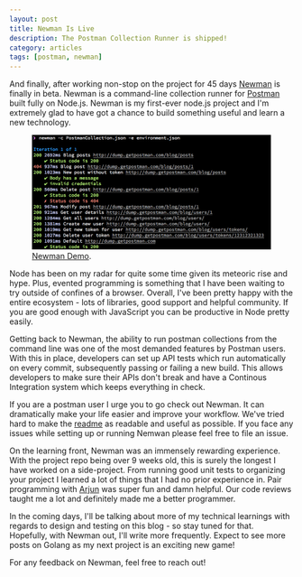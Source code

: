 ```yaml
---
layout: post
title: Newman Is Live
description: The Postman Collection Runner is shipped!
category: articles
tags: [postman, newman]
---
```


And finally, after working non-stop on the project for 45 days [Newman](http://github.com/a85/Newman) is finally in beta. Newman is a command-line collection runner for [Postman](http://getpostman.com) built fully on Node.js. Newman is my first-ever node.js project and I'm extremely glad to have got a chance to build something useful and learn a new technology. 

<figure>
	<a href="#"><img src="/images/newman.png"></a>
	<figcaption><a href="http://www.flickr.com/photos/80901381@N04/7758832526/" title="Newman Demo">Newman Demo</a>.</figcaption>
</figure>

Node has been on my radar for quite some time given its meteoric rise and hype. Plus, evented programming is something that I have been waiting to try outside of confines of a browser. Overall, I've been pretty happy with the entire ecosystem - lots of libraries, good support and helpful community. If you are good enough with JavaScript you can be productive in Node pretty easily.

Getting back to Newman, the ability to run postman collections from the command line was one of the most demanded features by Postman users. With this in place, developers can set up API tests which run automatically on every commit, subsequently passing or failing a new build. This allows developers to make sure their APIs don't break and have a Continous Integration system which keeps everything in check.

If you are a postman user I urge you to go check out Newman. It can dramatically make your life easier and improve your workflow. We've tried hard to make the [readme](https://github.com/a85/Newman/blob/master/README.md) as readable and useful as possible. If you face any issues while setting up or running Nemwan please feel free to file an issue.

On the learning front, Newman was an immensely rewarding experience. With the project repo being over 9 weeks old, this is surely the longest I have worked on a side-project. From running good unit tests to organizing your project I learned a lot of things that I had no prior experience in. Pair programming with [Arjun](http://github.com/viig99) was super fun and damn helpful. Our code reviews taught me a lot and definitely made me a better programmer.

In the coming days, I'll be talking about more of my technical learnings with regards to design and testing on this blog - so stay tuned for that. Hopefully, with Newman out, I'll write more frequently. Expect to see more posts on Golang as my next project is an exciting new game!

For any feedback on Newman, feel free to reach out!
